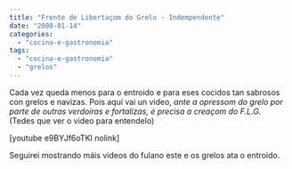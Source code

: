 ```yaml
---
title: "Frente de Libertaçom do Grelo - Indempendente"
date: "2008-01-14"
categories: 
  - "cocina-e-gastronomia"
tags: 
  - "cocina-e-gastronomia"
  - "grelos"
---
```


Cada vez queda menos para o entroido e para eses cocidos tan sabrosos con grelos e navizas. Pois aquí vai un video, _ante a opressom do grelo por parte de outras verdoiras e fortalizas, é precisa a creaçom do F.L.G._  (Tedes que ver o video para entendelo)

\[youtube e9BYJf6oTKI nolink\]

Seguirei mostrando máis videos do fulano este e os grelos ata o entroido.
